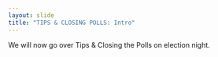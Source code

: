 ```yaml
---
layout: slide
title: "TIPS & CLOSING POLLS: Intro"
---
```


We will now go over Tips & Closing the Polls on election night.